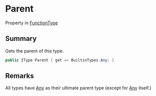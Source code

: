 # Parent

Property in [FunctionType](/api/csharp/yarn.functiontype.md)

## Summary


Gets the parent of this type.


```csharp
public IType Parent { get => BuiltinTypes.Any; }
```

## Remarks

All types have  <a href="yarn.builtintypes.any.md">Any</a>  as their
ultimate parent type (except for  <a href="yarn.builtintypes.any.md">Any</a> 
itself.)


